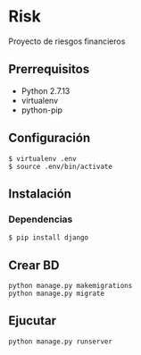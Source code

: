 # Risk

Proyecto de riesgos financieros

## Prerrequisitos
- Python 2.7.13
- virtualenv
- python-pip

## Configuración
```
$ virtualenv .env
$ source .env/bin/activate
```

## Instalación
### Dependencias
```
$ pip install django

```
## Crear BD
```
python manage.py makemigrations
python manage.py migrate
```


## Ejucutar
```
python manage.py runserver
```
 